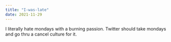 ```yaml
---
title: "I-was-late"
date: 2021-11-29
---
```


I literally hate mondays with a burning passion. Twitter should take mondays and go thru a cancel culture for it.

